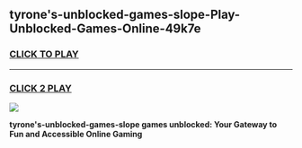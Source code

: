
## tyrone's-unblocked-games-slope-Play-Unblocked-Games-Online-49k7e
<h3>
<a href="https://premium76.site?title=tyrone's-unblocked-games-slope&ref=24A">CLICK TO PLAY</a></h3>
<hr>

<h3>
<a href="https://premium76.site?title=tyrone's-unblocked-games-slope&ref=24A">CLICK 2 PLAY</a>
  
</h3>

<a href="https://premium76.site?title=tyrone's-unblocked-games-slope&ref=24A"><img src="https://clearcache.store/games.png"></a>


**tyrone's-unblocked-games-slope games unblocked: Your Gateway to Fun and Accessible Online Gaming**
